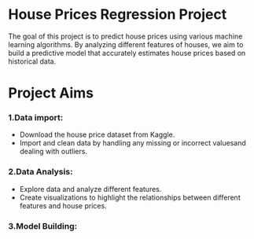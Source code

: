 # **House Prices Regression Project**
The goal of this project is to predict house prices using various machine learning algorithms. By analyzing different features of houses, we aim to build a predictive model that accurately estimates house prices based on historical data.
 # **Project Aims** 
 ### 1.Data import:
* Download the house price dataset from Kaggle.
* Import and clean data by handling any missing or incorrect values ​​and dealing with outliers.

 ### 2.Data Analysis:
* Explore data and analyze different features.
* Create visualizations to highlight the relationships between different features and house prices.

### 3.Model Building:
